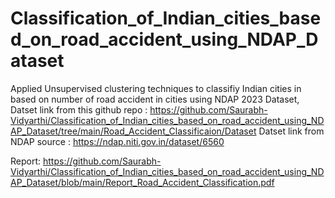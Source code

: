 # Classification_of_Indian_cities_based_on_road_accident_using_NDAP_Dataset
Applied Unsupervised clustering techniques to classifiy Indian cities in based on number of road accident in cities using NDAP 2023 Dataset,
Datset link from this github repo : https://github.com/Saurabh-Vidyarthi/Classification_of_Indian_cities_based_on_road_accident_using_NDAP_Dataset/tree/main/Road_Accident_Classificaion/Dataset
Datset link from NDAP source : https://ndap.niti.gov.in/dataset/6560

Report: https://github.com/Saurabh-Vidyarthi/Classification_of_Indian_cities_based_on_road_accident_using_NDAP_Dataset/blob/main/Report_Road_Accident_Classification.pdf
